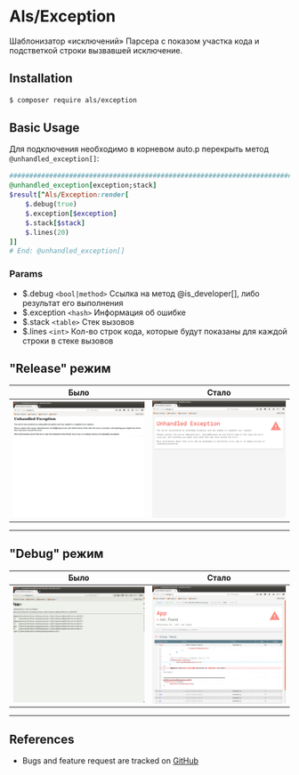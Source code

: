 # Als/Exception

Шаблонизатор «исключений» Парсера с показом участка кода и подстветкой строки вызвавшей исключение.


## Installation

```bash
$ composer require als/exception
```


## Basic Usage

Для подключения необходимо в корневом auto.p перекрыть метод `@unhandled_exception[]`:

```ruby
###############################################################################
@unhandled_exception[exception;stack]
$result[^Als/Exception:render[
	$.debug(true)
	$.exception[$exception]
	$.stack[$stack]
	$.lines(20)
]]
# End: @unhandled_exception[]
```

### Params

* $.debug `<bool|method>` Ссылка на метод @is_developer[], либо результат его выполнения
* $.exception `<hash>` Информация об ошибке
* $.stack `<table>` Стек вызовов
* $.lines `<int>` Кол-во строк кода, которые будут показаны для каждой строки в стеке вызовов



## "Release" режим
| Было | Стало |
| :---------: | :---------------: |
| [![Стандартный вывод: Release](doc/img/default.release.jpg)](doc/img/default.release.jpg) | [![Шаблонизированный вывод: Release](doc/img/templated.release.jpg)](doc/img/templated.release.jpg) |

---

## "Debug" режим
| Было | Стало |
| :---------: | :---------------: |
| [![Стандартный вывод: Debug](doc/img/default.debug.jpg)](doc/img/default.debug.jpg) | [![Шаблонизированный вывод: Debug](doc/img/templated.debug.jpg)](doc/img/templated.debug.jpg) |

---


## References

- Bugs and feature request are tracked on [GitHub](https://github.com/parser3/als.exception/issues)
